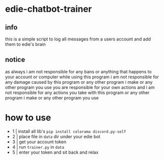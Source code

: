 # edie-chatbot-trainer

## info
this is a simple script to log all messages from a users account and add them to edie's brain

## notice 
as always i am not responsible for any bans or anything that happens to your account or computer while using this program i am not responsible for any damage caused by this program or any other program i make or any other program you use you are responsible for your own actions and i am not responsible for any actions you take with this program or any other program i make or any other program you use

# how to use

- 1 | install all lib's ``pip install colorama discord.py-self``
- 2 | place file in ``data`` dir under your edie bot 
- 3 | get your account token
- 4 | run ``trainer.py`` in ``data``
- 5 | enter your token and sit back and relax
